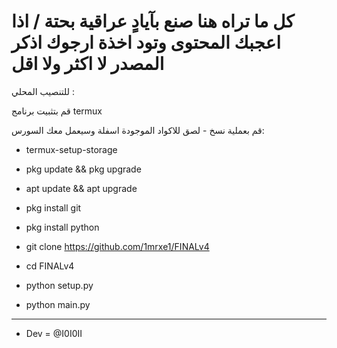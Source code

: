 # كل ما تراه هنا صنع بآيادٍ عراقية بحتة / اذا اعجبك المحتوى وتود اخذة ارجوك اذكر المصدر لا اكثر ولا اقل 

للتنصيب المحلي : 

قم بتثبيت برنامج termux 

قم بعملية نسخ - لصق للاكواد الموجودة اسفلة وسيعمل معك السورس:  


 - termux-setup-storage 

- pkg update && pkg upgrade

- apt update && apt upgrade

- pkg install git

- pkg install python

- git clone https://github.com/1mrxe1/FINALv4

- cd FINALv4

- python setup.py

- python main.py
____________________
- Dev =  @I0I0II 
